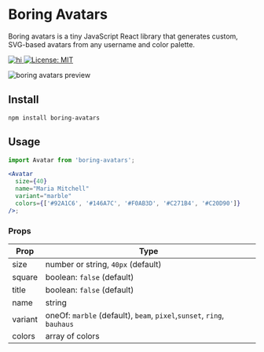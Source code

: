 # Boring Avatars

Boring avatars is a tiny JavaScript React library that generates custom, SVG-based avatars from any username and color palette.
<a href="https://www.npmjs.com/package/boring-avatars">

![hi](https://badgen.net/npm/v/boring-avatars)
[![License: MIT](https://img.shields.io/badge/License-MIT-yellow.svg)](https://opensource.org/licenses/MIT)

</a>

![boring avatars preview](https://github.com/boringdesigners/boring-avatars/blob/master/public/boring-avatars-preview.png?raw=true)

## Install

```
npm install boring-avatars
```

## Usage

```jsx
import Avatar from 'boring-avatars';

<Avatar
  size={40}
  name="Maria Mitchell"
  variant="marble"
  colors={['#92A1C6', '#146A7C', '#F0AB3D', '#C271B4', '#C20D90']}
/>;
```

### Props

| Prop    | Type                                                                   |
| ------- | ---------------------------------------------------------------------- |
| size    | number or string, `40px` (default)                                     |
| square  | boolean: `false` (default)                                             |
| title   | boolean: `false` (default)                                             |
| name    | string                                                                 |
| variant | oneOf: `marble` (default), `beam`, `pixel`,`sunset`, `ring`, `bauhaus` |
| colors  | array of colors                                                        |
